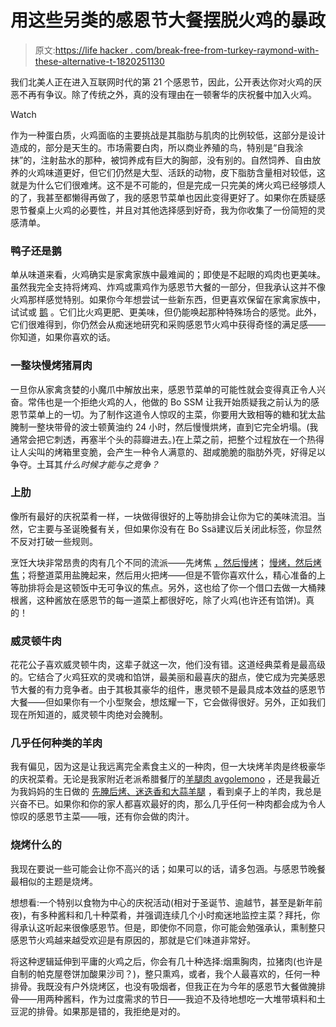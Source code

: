 # 用这些另类的感恩节大餐摆脱火鸡的暴政

> 原文:[https://life hacker . com/break-free-from-turkey-raymond-with-these-alternative-t-1820251130](https://lifehacker.com/break-free-from-turkey-tyranny-with-these-alternative-t-1820251130)

我们北美人正在进入互联网时代的第 21 个感恩节，因此，公开表达你对火鸡的厌恶不再有争议。除了传统之外，真的没有理由在一顿奢华的庆祝餐中加入火鸡。

Watch

作为一种蛋白质，火鸡面临的主要挑战是其脂肪与肌肉的比例较低，这部分是设计造成的，部分是天生的。市场需要白肉，所以商业养殖的鸟，特别是“自我涂抹”的，注射盐水的那种，被饲养成有巨大的胸部，没有别的。自然饲养、自由放养的火鸡味道更好，但它们仍然是大型、活跃的动物，皮下脂肪含量相对较低，这就是为什么它们很难烤。这不是不可能的，但是完成一只完美的烤火鸡已经够烦人的了，我甚至都懒得再做了，我的感恩节菜单也因此变得更好了。如果你在质疑感恩节餐桌上火鸡的必要性，并且对其他选择感到好奇，我为你收集了一份简短的灵感清单。

### 鸭子还是鹅

单从味道来看，火鸡确实是家禽家族中最难闻的；即使是不起眼的鸡肉也更美味。虽然我完全支持将烤鸡、炸鸡或熏鸡作为感恩节大餐的一部分，但我承认这并不像火鸡那样感觉特别。如果你今年想尝试一些新东西，但更喜欢保留在家禽家族中，试试或 [鹅](https://www.bbcgoodfood.com/recipes/2428/gordons-christmas-roast-goose-) 。它们比火鸡更肥、更美味，但仍能唤起那种特殊场合的感觉。此外，它们很难得到，你仍然会从痴迷地研究和采购感恩节火鸡中获得奇怪的满足感——你知道，如果你喜欢的话。

### 一整块慢烤猪肩肉

一旦你从家禽贪婪的小魔爪中解放出来，感恩节菜单的可能性就会变得真正令人兴奋。常伟也是一个拒绝火鸡的人，他做的 Bo SSM 让我开始质疑我之前认为的感恩节菜单上的一切。为了制作这道令人惊叹的主菜，你要用大致相等的糖和犹太盐腌制一整块带骨的波士顿黄油约 24 小时，然后慢慢烘烤，直到它完全坍塌。(我通常会把它刺透，再塞半个头的蒜瓣进去。)在上菜之前，把整个过程放在一个热得让人尖叫的烤箱里变脆，会产生一种令人满意的、甜咸脆脆的脂肪外壳，好得足以争夺。土耳其*什么时候才能与之竞争？*

### 上肋

像所有最好的庆祝菜肴一样，一块做得很好的上等肋排会让你为它的美味流泪。当然，它主要与圣诞晚餐有关，但如果你没有在 Bo Ssä建议后关闭此标签，你显然不反对打破一些规则。

烹饪大块非常昂贵的肉有几个不同的流派——先烤焦 [，然后慢烤](https://www.thespruce.com/closed-oven-prime-rib-roast-method-995286)； [慢烤，然后烤焦](http://www.seriouseats.com/recipes/2009/12/perfect-prime-rib-beef-recipe.html)；将整道菜用盐腌起来，然后用火把烤——但是不管你喜欢什么，精心准备的上等肋排将会是这顿饭中无可争议的焦点。另外，这也给了你一个借口去做一大桶辣根酱，这种酱放在感恩节的每一道菜上都很好吃，除了火鸡(也许还有馅饼)。真的！

### 威灵顿牛肉

花花公子喜欢威灵顿牛肉，这辈子就这一次，他们没有错。这道经典菜肴是最高级的。它结合了火鸡狂欢的灵魂和馅饼，最美丽和最喜庆的甜点，使它成为完美感恩节大餐的有力竞争者。由于其极其豪华的组件，惠灵顿不是最具成本效益的感恩节大餐——但如果你有一个小型聚会，想炫耀一下，它会做得很好。另外，正如我们现在所知道的，威灵顿牛肉绝对会腌制。

### 几乎任何种类的羊肉

我有偏见，因为这是让我远离完全素食主义的一种肉，但一大块烤羊肉是终极豪华的庆祝菜肴。无论是我家附近老派希腊餐厅的[羊腿肉 avgolemono](http://www.kalofagas.ca/2014/02/04/lamb-and-artichokes-avgolemeno/) ，还是我最近为我妈妈的生日做的 [先腌后烤、迷迭香和大蒜羊腿](https://recipes.anovaculinary.com/recipe/sous-vide-leg-of-lamb-with-rosemary-and-garlic) ，看到桌子上的羊肉，我总是兴奋不已。如果你和你的家人都喜欢最好的肉，那么几乎任何一种肉都会成为令人惊叹的感恩节主菜——哦，还有你会做的肉汁。

### 烧烤什么的

我现在要说一些可能会让你不高兴的话；如果可以的话，请多包涵。与感恩节晚餐最相似的主题是烧烤。

想想看:一个特别以食物为中心的庆祝活动(相对于圣诞节、逾越节，甚至是新年前夜)，有多种酱料和几十种菜肴，并强调连续几个小时痴迷地监控主菜？拜托，你得承认这听起来很像感恩节。但是，即使你不同意，你可能会勉强承认，熏制整只感恩节火鸡越来越受欢迎是有原因的，那就是它们味道非常好。

将这种逻辑延伸到平庸的火鸡之后，你会有几十种选择:烟熏胸肉，拉猪肉(也许是自制的帕克屋卷饼加酸果沙司？)，整只熏鸡，或者，我个人最喜欢的，任何一种排骨。我既没有户外烧烤区，也没有吸烟者，但我正在为今年的感恩节大餐做腌排骨——用两种酱料，作为过度需求的节日——我迫不及待地想吃一大堆带填料和土豆泥的排骨。如果那是错的，我拒绝是对的。